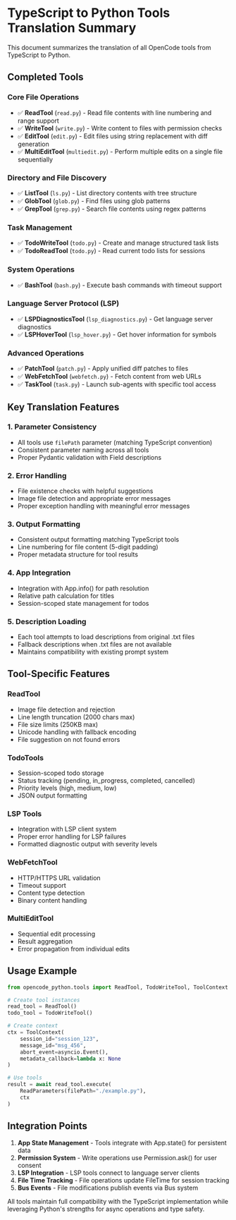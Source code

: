 # TypeScript to Python Tools Translation Summary

This document summarizes the translation of all OpenCode tools from TypeScript to Python.

## Completed Tools

### Core File Operations
- ✅ **ReadTool** (`read.py`) - Read file contents with line numbering and range support
- ✅ **WriteTool** (`write.py`) - Write content to files with permission checks
- ✅ **EditTool** (`edit.py`) - Edit files using string replacement with diff generation
- ✅ **MultiEditTool** (`multiedit.py`) - Perform multiple edits on a single file sequentially

### Directory and File Discovery
- ✅ **ListTool** (`ls.py`) - List directory contents with tree structure
- ✅ **GlobTool** (`glob.py`) - Find files using glob patterns
- ✅ **GrepTool** (`grep.py`) - Search file contents using regex patterns

### Task Management
- ✅ **TodoWriteTool** (`todo.py`) - Create and manage structured task lists
- ✅ **TodoReadTool** (`todo.py`) - Read current todo lists for sessions

### System Operations
- ✅ **BashTool** (`bash.py`) - Execute bash commands with timeout support

### Language Server Protocol (LSP)
- ✅ **LSPDiagnosticsTool** (`lsp_diagnostics.py`) - Get language server diagnostics
- ✅ **LSPHoverTool** (`lsp_hover.py`) - Get hover information for symbols

### Advanced Operations
- ✅ **PatchTool** (`patch.py`) - Apply unified diff patches to files
- ✅ **WebFetchTool** (`webfetch.py`) - Fetch content from web URLs
- ✅ **TaskTool** (`task.py`) - Launch sub-agents with specific tool access

## Key Translation Features

### 1. Parameter Consistency
- All tools use `filePath` parameter (matching TypeScript convention)
- Consistent parameter naming across all tools
- Proper Pydantic validation with Field descriptions

### 2. Error Handling
- File existence checks with helpful suggestions
- Image file detection and appropriate error messages
- Proper exception handling with meaningful error messages

### 3. Output Formatting
- Consistent output formatting matching TypeScript tools
- Line numbering for file content (5-digit padding)
- Proper metadata structure for tool results

### 4. App Integration
- Integration with App.info() for path resolution
- Relative path calculation for titles
- Session-scoped state management for todos

### 5. Description Loading
- Each tool attempts to load descriptions from original .txt files
- Fallback descriptions when .txt files are not available
- Maintains compatibility with existing prompt system

## Tool-Specific Features

### ReadTool
- Image file detection and rejection
- Line length truncation (2000 chars max)
- File size limits (250KB max)
- Unicode handling with fallback encoding
- File suggestion on not found errors

### TodoTools
- Session-scoped todo storage
- Status tracking (pending, in_progress, completed, cancelled)
- Priority levels (high, medium, low)
- JSON output formatting

### LSP Tools
- Integration with LSP client system
- Proper error handling for LSP failures
- Formatted diagnostic output with severity levels

### WebFetchTool
- HTTP/HTTPS URL validation
- Timeout support
- Content type detection
- Binary content handling

### MultiEditTool
- Sequential edit processing
- Result aggregation
- Error propagation from individual edits

## Usage Example

```python
from opencode_python.tools import ReadTool, TodoWriteTool, ToolContext

# Create tool instances
read_tool = ReadTool()
todo_tool = TodoWriteTool()

# Create context
ctx = ToolContext(
    session_id="session_123",
    message_id="msg_456", 
    abort_event=asyncio.Event(),
    metadata_callback=lambda x: None
)

# Use tools
result = await read_tool.execute(
    ReadParameters(filePath="./example.py"),
    ctx
)
```

## Integration Points

1. **App State Management** - Tools integrate with App.state() for persistent data
2. **Permission System** - Write operations use Permission.ask() for user consent
3. **LSP Integration** - LSP tools connect to language server clients
4. **File Time Tracking** - File operations update FileTime for session tracking
5. **Bus Events** - File modifications publish events via Bus system

All tools maintain full compatibility with the TypeScript implementation while leveraging Python's strengths for async operations and type safety.